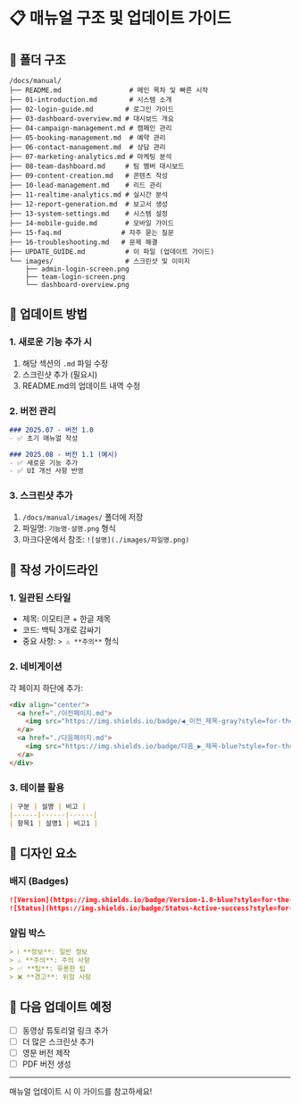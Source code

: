 # 📋 매뉴얼 구조 및 업데이트 가이드

## 📁 폴더 구조

```
/docs/manual/
├── README.md                 # 메인 목차 및 빠른 시작
├── 01-introduction.md        # 시스템 소개
├── 02-login-guide.md        # 로그인 가이드
├── 03-dashboard-overview.md # 대시보드 개요
├── 04-campaign-management.md # 캠페인 관리
├── 05-booking-management.md  # 예약 관리
├── 06-contact-management.md  # 상담 관리
├── 07-marketing-analytics.md # 마케팅 분석
├── 08-team-dashboard.md     # 팀 멤버 대시보드
├── 09-content-creation.md   # 콘텐츠 작성
├── 10-lead-management.md    # 리드 관리
├── 11-realtime-analytics.md # 실시간 분석
├── 12-report-generation.md  # 보고서 생성
├── 13-system-settings.md    # 시스템 설정
├── 14-mobile-guide.md       # 모바일 가이드
├── 15-faq.md               # 자주 묻는 질문
├── 16-troubleshooting.md   # 문제 해결
├── UPDATE_GUIDE.md          # 이 파일 (업데이트 가이드)
└── images/                  # 스크린샷 및 이미지
    ├── admin-login-screen.png
    ├── team-login-screen.png
    └── dashboard-overview.png
```

## 🔄 업데이트 방법

### 1. 새로운 기능 추가 시
1. 해당 섹션의 `.md` 파일 수정
2. 스크린샷 추가 (필요시)
3. README.md의 업데이트 내역 수정

### 2. 버전 관리
```markdown
### 2025.07 - 버전 1.0
- ✅ 초기 매뉴얼 작성

### 2025.08 - 버전 1.1 (예시)
- ✅ 새로운 기능 추가
- ✅ UI 개선 사항 반영
```

### 3. 스크린샷 추가
1. `/docs/manual/images/` 폴더에 저장
2. 파일명: `기능명-설명.png` 형식
3. 마크다운에서 참조: `![설명](./images/파일명.png)`

## 📝 작성 가이드라인

### 1. 일관된 스타일
- 제목: 이모티콘 + 한글 제목
- 코드: 백틱 3개로 감싸기
- 중요 사항: `> ⚠️ **주의**` 형식

### 2. 네비게이션
각 페이지 하단에 추가:
```markdown
<div align="center">
  <a href="./이전페이지.md">
    <img src="https://img.shields.io/badge/◀_이전_제목-gray?style=for-the-badge" alt="Back">
  </a>
  <a href="./다음페이지.md">
    <img src="https://img.shields.io/badge/다음_▶_제목-blue?style=for-the-badge" alt="Next">
  </a>
</div>
```

### 3. 테이블 활용
```markdown
| 구분 | 설명 | 비고 |
|------|------|------|
| 항목1 | 설명1 | 비고1 |
```

## 🎨 디자인 요소

### 배지 (Badges)
```markdown
![Version](https://img.shields.io/badge/Version-1.0-blue?style=for-the-badge)
![Status](https://img.shields.io/badge/Status-Active-success?style=for-the-badge)
```

### 알림 박스
```markdown
> ℹ️ **정보**: 일반 정보
> ⚠️ **주의**: 주의 사항
> ✅ **팁**: 유용한 팁
> ❌ **경고**: 위험 사항
```

## 🚀 다음 업데이트 예정

- [ ] 동영상 튜토리얼 링크 추가
- [ ] 더 많은 스크린샷 추가
- [ ] 영문 버전 제작
- [ ] PDF 버전 생성

---

매뉴얼 업데이트 시 이 가이드를 참고하세요!
